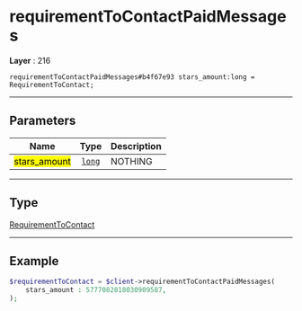 # requirementToContactPaidMessages

**Layer** : 216

```tl
requirementToContactPaidMessages#b4f67e93 stars_amount:long = RequirementToContact;
```

---

## Parameters

| Name | Type | Description |
| :---: | :---: | :--- |
| <mark>stars_amount</mark> | [`long`](type/long) | NOTHING |

---

## Type

[RequirementToContact](type/RequirementToContact)

---

## Example

```php
$requirementToContact = $client->requirementToContactPaidMessages(
	stars_amount : 5777082818030909587,
);
```